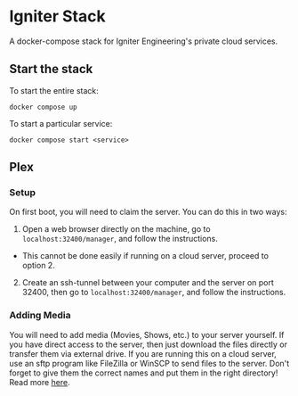 # Igniter Stack

A docker-compose stack for Igniter Engineering's private cloud services.

## Start the stack

To start the entire stack:

```
docker compose up
```

To start a particular service:

```
docker compose start <service>
```

## Plex

### Setup

On first boot, you will need to claim the server. You can do this in two ways:

1. Open a web browser directly on the machine, go to `localhost:32400/manager`, and follow the instructions.
  - This cannot be done easily if running on a cloud server, proceed to option 2.
2. Create an ssh-tunnel between your computer and the server on port 32400, then go to `localhost:32400/manager`, and follow the instructions.

### Adding Media

You will need to add media (Movies, Shows, etc.) to your server yourself.
If you have direct access to the server, then just download the files directly or transfer them via external drive.
If you are running this on a cloud server, use an sftp program like FileZilla or WinSCP to send files to the server.
Don't forget to give them the correct names and put them in the right directory! Read more [here](https://support.plex.tv/articles/naming-and-organizing-your-movie-media-files/).

